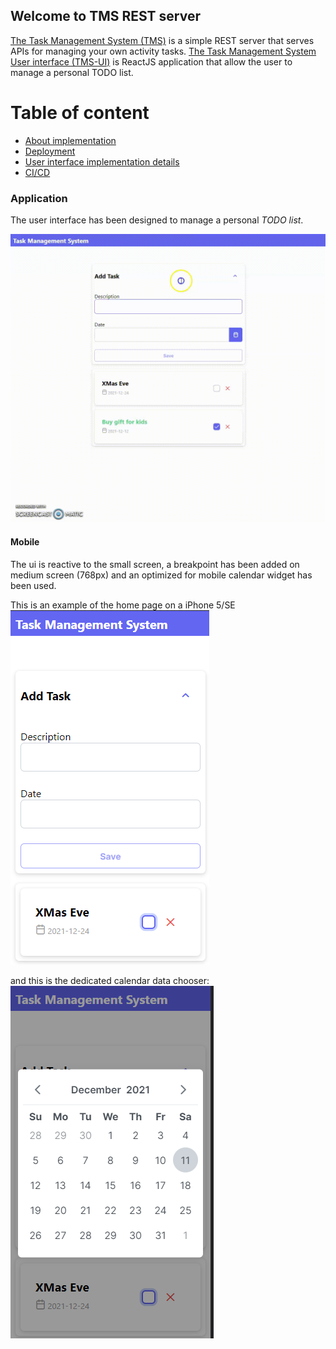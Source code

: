 ## Welcome to TMS REST server

[The Task Management System (TMS)](https://github.com/marcosperanza/tms) is a simple REST server that serves APIs for managing your own activity tasks.
[The Task Management System User interface (TMS-UI)](https://github.com/marcosperanza/tms-ui) is ReactJS application that allow the user to manage a personal TODO list.

# Table of content
- [About implementation](https://marcosperanza.github.io/tms/about-implementation.html)
- [Deployment](https://marcosperanza.github.io/tms/deployment.html)
- [User interface implementation details](https://marcosperanza.github.io/tms/about-implementation-ui.html)
- [CI/CD](https://marcosperanza.github.io/tms/ci-cd.html)


### Application

The user interface has been designed to manage a personal _TODO list_.

![](Recording-_14.gif)


#### Mobile

The ui is reactive to the small screen, a breakpoint has been added on medium screen (768px) and an optimized for mobile calendar 
widget has been used.

This is an example of the home page on a iPhone 5/SE
![home-mobile](mobile-home.png)

and this is the dedicated calendar data chooser:
![calendar-mobile](calendar-mobile.png)


